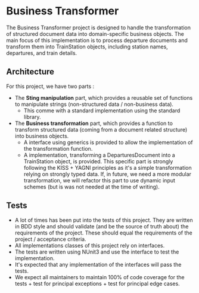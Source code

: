 ﻿# Business Transformer
The Business Transformer project is designed to handle the transformation of structured document data into domain-specific business objects.
The main focus of this implementation is to process departure documents and transform them into TrainStation objects, including station names, departures, and train details.

## Architecture
For this project, we have two parts :
 - The **Sting manipulation** part, which provides a reusable set of functions to manipulate strings (non-structured data / non-business data). 
   - This comme with a standard implementation using the standard library.
 - The **Business transformation** part, which provides a function to transform structured data (coming from a document related structure) into business objects.
   - A interface using generics is provided to allow the implementation of the transformation function.
   - A implementation, transforming a DeparturesDocument into a TrainStation object, is provided. This specific part is strongly following the KISS + YAGNI principles as it's a simple transformation relying on strongly typed data. If, in future, we need a more modular transformation, we will refactor this part to use dynamic input schemes (but is was not needed at the time of writing).

## Tests
- A lot of times has been put into the tests of this project. They are written in BDD style and should validate (and be the source of truth about) the requirements of the project. These should equal the requirements of the project / acceptance criteria.
- All implementations classes of this project rely on interfaces.
- The tests are written using NUnit3 and use the interface to test the implementation. 
- It's expected that any implementation of the interfaces will pass the tests.
- We expect all maintainers to maintain 100% of code coverage for the tests + test for principal exceptions + test for principal edge cases.

